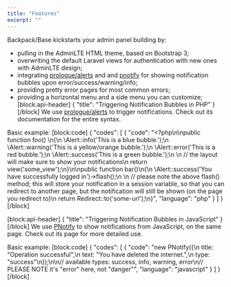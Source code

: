 ```yaml
---
title: "Features"
excerpt: ""
---
```

Backpack/Base kickstarts your admin panel building by:
- pulling in the AdminLTE HTML theme, based on Bootstrap 3;
- overwriting the default Laravel views for authentication with new ones with AdminLTE design;
- integrating [prologue/alerts](https://github.com/prologuephp/alerts) and and [pnotify](https://github.com/sciactive/pnotify) for showing notification bubbles upon error/success/warning/info;
- providing pretty error pages for most common errors;
- providing a horizontal menu and a side menu you can customize;
[block:api-header]
{
  "title": "Triggering Notification Bubbles in PHP"
}
[/block]
We use [prologue/alerts](https://github.com/prologuephp/alerts#adding-alerts-through-alert-levels) to trigger notifications. Check out its documentation for the entire syntax.

Basic example:
[block:code]
{
  "codes": [
    {
      "code": "<?php\n\npublic function foo() \n{\n  \\Alert::info('This is a blue bubble.');\n  \\Alert::warning('This is a yellow/orange bubble.');\n  \\Alert::error('This is a red bubble.');\n  \\Alert::success('This is a green bubble.');\n  \n  // the layout will make sure to show your notifications\n  return view('some_view');\n}\n\npublic function bar()\n{\n  \\Alert::success('You have successfully logged in')->flash();\n \n  // please note the above flash() method; this will store your notification in a session variable, so that you can redirect to another page, but the notification will still be shown (on the page you redirect to)\n  return Redirect::to('some-url');\n}",
      "language": "php"
    }
  ]
}
[/block]

[block:api-header]
{
  "title": "Triggering Notification Bubbles in JavaScript"
}
[/block]
We use [PNotify](https://sciactive.com/pnotify/) to show notifications from JavaScript, on the same page. Check out its page for more detailed use.

Basic example:
[block:code]
{
  "codes": [
    {
      "code": "new PNotify({\n  title: \"Operation successful\",\n  text: \"You have deleted the internet.\",\n  type: \"success\"\n});\n\n// available types: success, info, warning, error\n// PLEASE NOTE it's \"error\" here, not \"danger\"",
      "language": "javascript"
    }
  ]
}
[/block]